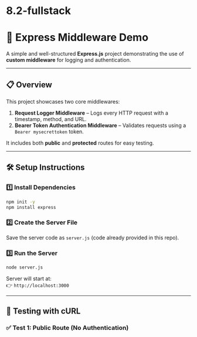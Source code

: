 # 8.2-fullstack
# 🚀 Express Middleware Demo

A simple and well-structured **Express.js** project demonstrating the use of **custom middleware** for logging and authentication.

---

## 📋 Overview

This project showcases two core middlewares:
1. **Request Logger Middleware** – Logs every HTTP request with a timestamp, method, and URL.  
2. **Bearer Token Authentication Middleware** – Validates requests using a `Bearer mysecrettoken` token.

It includes both **public** and **protected** routes for easy testing.

---

## 🛠️ Setup Instructions

### 1️⃣ Install Dependencies
```bash
npm init -y
npm install express
```

### 2️⃣ Create the Server File
Save the server code as `server.js` (code already provided in this repo).

### 3️⃣ Run the Server
```bash
node server.js
```

Server will start at:  
👉 `http://localhost:3000`

---

## 🧪 Testing with cURL

### ✅ Test 1: Public Route (No Authentication)
```bash

